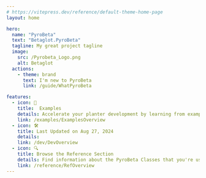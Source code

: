 ```yaml
---
# https://vitepress.dev/reference/default-theme-home-page
layout: home

hero:
  name: "PyroBeta"
  text: "Betaglot.PyroBeta"
  tagline: My great project tagline
  image:
    src: /Pyrobeta_Logo.png
    alt: Betaglot
  actions:
    - theme: brand
      text: I'm new to PyroBeta
      link: /guide/WhatPyroBeta

features:
  - icon: 🔷
    title:  Examples
    details: Accelerate your planter development by learning from examples
    link: /examples/ExamplesOverview
  - icon: 🛠️
    title: Last Updated on Aug 27, 2024
    details: 
    link: /dev/DevOverview
  - icon: 🔍
    title: Browse the Reference Section
    details: Find information about the PyroBeta Classes that you're using
    link: /reference/RefOverview
---
```


